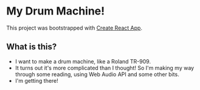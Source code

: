# My Drum Machine!

This project was bootstrapped with [Create React App](https://github.com/facebook/create-react-app).

## What is this?

- I want to make a drum machine, like a Roland TR-909.
- It turns out it's more complicated than I thought! So I'm making my way through some reading, using Web Audio API and some other bits.
- I'm getting there!
